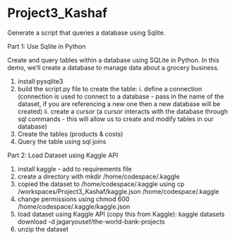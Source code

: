 # Project3_Kashaf

Generate a script that queries a database using Sqlite.

Part 1: Use Sqlite in Python

Create and query tables within a database using SQLite in Python. In this demo, we’ll create a database to manage data about a grocery business. 

1. install pysqlite3
2. build the script.py file to create the table: 
    i. define a connection (connection is used to connect to a database - pass in the name of the dataset, if you are referencing a new one then a new database will be created)
    ii. create a cursor (a cursor interacts with the database through sql commands - this will allow us to create and modify tables in our database)
3. Create the tables (products & costs)
4. Query the table using sql joins


Part 2: Load Dataset using Kaggle API

1. install kaggle - add to requirements file
2. create a directory with mkdir /home/codespace/.kaggle
3. copied the dataset to /home/codespace/.kaggle using 
cp /workspaces/Project3_Kashaf/kaggle.json /home/codespace/.kaggle
4. change permissions using 
chmod 600 /home/codespace/.kaggle/kaggle.json
5. load dataset using Kaggle API (copy this from Kaggle): 
kaggle datasets download -d jagaryousef/the-world-bank-projects
6. unzip the dataset
